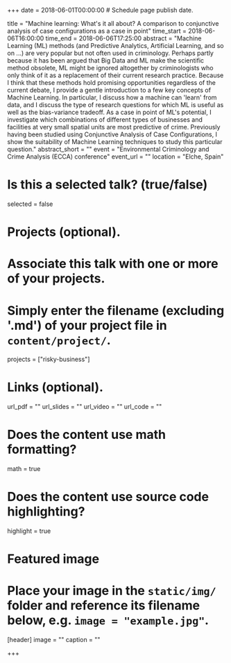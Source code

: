 +++
date = 2018-06-01T00:00:00  # Schedule page publish date.

title = "Machine learning: What's it all about? A comparison to conjunctive analysis of case configurations as a case in point"
time_start = 2018-06-06T16:00:00
time_end = 2018-06-06T17:25:00
abstract = "Machine Learning (ML) methods (and Predictive Analytics, Artificial Learning, and so on ...) are very popular but not often used in criminology. Perhaps partly because it has been argued that Big Data and ML make the scientific method obsolete, ML might be ignored altogether by criminologists who only think of it as a replacement of their current research practice. Because I think that these methods hold promising opportunities regardless of the current debate, I provide a gentle introduction to a few key concepts of Machine Learning. In particular, I discuss how a machine can 'learn' from data, and I discuss the type of research questions for which ML is useful as well as the bias-variance tradeoff. As a case in point of ML's potential, I investigate which combinations of different types of businesses and facilities at very small spatial units are most predictive of crime. Previously having been studied using Conjunctive Analysis of Case Configurations, I show the suitability of Machine Learning techniques to study this particular question."
abstract_short = ""
event = "Environmental Criminology and Crime Analysis (ECCA) conference"
event_url = ""
location = "Elche, Spain"

# Is this a selected talk? (true/false)
selected = false

# Projects (optional).
#   Associate this talk with one or more of your projects.
#   Simply enter the filename (excluding '.md') of your project file in `content/project/`.
projects = ["risky-business"]

# Links (optional).
url_pdf = ""
url_slides = ""
url_video = ""
url_code = ""

# Does the content use math formatting?
math = true

# Does the content use source code highlighting?
highlight = true

# Featured image
# Place your image in the `static/img/` folder and reference its filename below, e.g. `image = "example.jpg"`.
[header]
image = ""
caption = ""

+++
  
<!-- Embed your slides or video here using [shortcodes](https://sourcethemes.com/academic/post/writing-markdown-latex/). Further details can easily be added using *Markdown* and $\rm \LaTeX$ math code. -->
